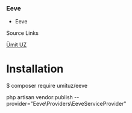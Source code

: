### Eeve

- Eeve

Source Links

[Ümit UZ](https://umituz.com/)

Installation 
=============

$ composer require umituz/eeve

php artisan vendor:publish --provider="Eeve\Providers\EeveServiceProvider"
